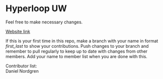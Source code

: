 # Hyperloop UW

Feel free to make necessary changes.  

[Website link](https://www.uwhyperloop.com/)  

If this is your first time in this repo, make a branch with your name in format *first_last* to show your contributions. Push changes to your branch and remember to pull regularly to keep up to date with changes from other members. Add your name to member list when you are done with this.

Contributor list:  
Daniel Nordgren  







